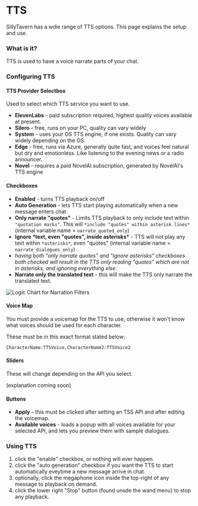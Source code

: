 # TTS

SillyTavern has a wdie range of TTS options. This page explains the setup and use.

### What is it?

TTS is used to have a voice narrate parts of your chat.

### Configuring TTS

#### TTS Provider Selectbox

Used to select which TTS service you want to use.

- **ElevenLabs** - paid subscription required, highest quality voices available at present.
- **Silero** - free, runs on your PC, quality can vary widely
- **System** - uses your OS TTS engine, if one exists. Quality can vary widely depending on the OS.
- **Edge** - free, runs via Azure, generally quite fast, and voices feel natural but dry and emotionless. Like listening to the evening news or a radio announcer.
- **Novel** - requires a paid NovelAI subscription, generated by NovelAI's TTS engine

#### Checkboxes

- **Enabled** - turns TTS playback on/off
- **Auto Generation** - lets TTS start playing automatically when a new message enters chat
- **Only narrate "quotes"** - Limits TTS playback to only include text within `"quotation marks"`. This will `*include "quotes" within asterisk lines*` (internal variable name = `narrate_quoted_only`)
- **Ignore \*text, even "quotes", inside asterisks\*** - TTS will not play any text within `*asterisks*`, even "quotes" (internal variable name = `narrate_dialogues_only`)
- *having both "only narrate quotes" and "ignore asterisks" checkboxes both checked will result in the TTS only reading "quotes" which are not in asterisks, and ignoring everything else.*
- **Narrate only the translated text** - this will make the TTS only narrate the translated text.

![Logic Chart for Narration Filters](https://files.catbox.moe/2y48qr.png)

#### Voice Map

You must provide a voicemap for the TTS to use, otherwise it won't know what voices should be used for each character.

These must be in this exact format stated below:

`CharacterName:TTSVoice,CharacterName2:TTSVoice2`

#### Sliders

These will change depending on the API you select.

(explanation coming soon)

#### Buttons

- **Apply** - this must be clicked after setting an TSS API and after editing the voicemap.
- **Available voices** - loads a popup with all voices available for your selected API, and lets you preview them with sample dialogues.

### Using TTS

1. click the "enable" checkbox, or nothing will ever happen.
2. click the "auto generation" checkbox if you want the TTS to start automatically eveytime a new message arrive in chat.
3. optionally, click the megaphone icon inside the top-right of any message to playback on demand.
4. click the lower right "Stop" button (found unsde the wand menu) to stop any playback.
